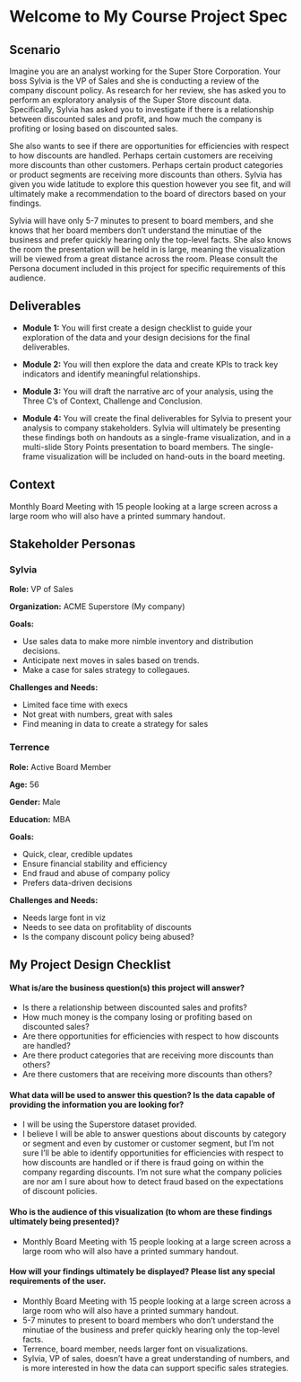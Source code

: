 # Welcome to My Course Project Spec

## Scenario

Imagine you are an analyst working for the Super Store Corporation. Your boss Sylvia is the VP of Sales and she is conducting a review of the company discount policy. As research for her review, she has asked you to perform an exploratory analysis of the Super Store discount data. Specifically, Sylvia has asked you to investigate if there is a relationship between discounted sales and profit, and how much the company is profiting or losing based on discounted sales. 

She also wants to see if there are opportunities for efficiencies with respect to how discounts are handled. Perhaps certain customers are receiving more discounts than other customers. Perhaps certain product categories or product segments are receiving more discounts than others. Sylvia has given you wide latitude to explore this question however you see fit, and will ultimately make a recommendation to the board of directors based on your findings. 

Sylvia will have only 5-7 minutes to present to board members, and she knows that her board members don’t understand the minutiae of the business and prefer quickly hearing only the top-level facts. She also knows the room the presentation will be held in is large, meaning the visualization will be viewed from a great distance across the room. Please consult the Persona document included in this project for specific requirements of this audience.

## Deliverables

- **Module 1:** You will first create a design checklist to guide your exploration of the data and your design decisions for the final deliverables. 

- **Module 2:** You will then explore the data and create KPIs to track key indicators and identify meaningful relationships. 

- **Module 3:** You will draft the narrative arc of your analysis, using the Three C’s of Context, Challenge and Conclusion. 

- **Module 4:** You will create the final deliverables for Sylvia to present your analysis to company stakeholders. Sylvia will ultimately be presenting these findings both on handouts as a single-frame visualization, and in a multi-slide Story Points presentation to board members. The single-frame visualization will be included on hand-outs in the board meeting.  

## Context

Monthly Board Meeting with 15 people looking at a large screen across a large room who will also have a printed summary handout.

## Stakeholder Personas

### Sylvia

**Role:** VP of Sales

**Organization:** ACME Superstore (My company)

**Goals:**
- Use sales data to make more nimble inventory and distribution decisions.
- Anticipate next moves in sales based on trends.
- Make a case for sales strategy to collegaues.

**Challenges and Needs:**
- Limited face time with execs
- Not great with numbers, great with sales
- Find meaning in data to create a strategy for sales
    
### Terrence
**Role:** Active Board Member

**Age:** 56

**Gender:** Male

**Education:** MBA

**Goals:**
- Quick, clear, credible updates
- Ensure financial stability and efficiency
- End fraud and abuse of company policy
- Prefers data-driven decisions

**Challenges and Needs:**
- Needs large font in viz
- Needs to see data on profitablity of discounts
- Is the company discount policy being abused?

## My Project Design Checklist

#### What is/are the business question(s) this project will answer?

- Is there a relationship between discounted sales and profits?
- How much money is the company losing or profiting based on discounted sales?
- Are there opportunities for efficiencies with respect to how discounts are handled?
- Are there product categories that are receiving more discounts than others?
- Are there customers that are receiving more discounts than others?

#### What data will be used to answer this question?  Is the data capable of providing the information you are looking for? 

- I will be using the Superstore dataset provided.
- I believe I will be able to answer questions about discounts by category or segment and even by customer or customer segment, but I’m not sure I’ll be able to identify opportunities for efficiencies with respect to how discounts are handled or if there is fraud going on within the company regarding discounts. I’m not sure what the company policies are nor am I sure about how to detect fraud based on the expectations of discount policies.


#### Who is the audience of this visualization (to whom are these findings ultimately being presented)?

- Monthly Board Meeting with 15 people looking at a large screen across a large room who will also have a printed summary handout.


#### How will your findings ultimately be displayed?  Please list any special requirements of the user.

- Monthly Board Meeting with 15 people looking at a large screen across a large room who will also have a printed summary handout.
- 5-7 minutes to present to board members who don’t understand the minutiae of the business and prefer quickly hearing only the top-level facts.
- Terrence, board member, needs larger font on visualizations.
- Sylvia, VP of sales, doesn’t have a great understanding of numbers, and is more interested in how the data can support specific sales strategies.
